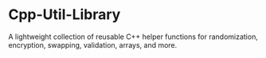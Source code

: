 # Cpp-Util-Library
A lightweight collection of reusable C++ helper functions for randomization, encryption, swapping, validation, arrays, and more.

